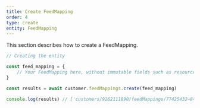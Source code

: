 ```yaml
---
title: Create FeedMapping
order: 4
type: create
entity: FeedMapping
---
```


This section describes how to create a FeedMapping.

```javascript
// Creating the entity

const feed_mapping = {
    // Your FeedMapping here, without immutable fields such as resource_name
}

const results = await customer.feedMappings.create(feed_mapping)

console.log(results) // ['customers/9262111890/feedMappings/77425432~84739365']
```
